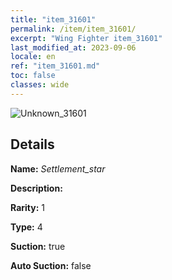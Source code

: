 ```yaml
---
title: "item_31601"
permalink: /item/item_31601/
excerpt: "Wing Fighter item_31601"
last_modified_at: 2023-09-06
locale: en
ref: "item_31601.md"
toc: false
classes: wide
---
```



 ![Unknown_31601](/images/item/Settlement_star_p.png)



## Details

 **Name:** *Settlement_star* 

 **Description:** 

 **Rarity:** 1 

 **Type:** 4 

 **Suction:** true 

 **Auto Suction:** false 


